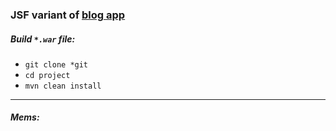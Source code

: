 ### JSF variant of [blog app](https://github.com/solairerove/blog-app)


##### Build `*.war` file: 

* `git clone *git`
* `cd project`
* `mvn clean install`

___

##### Mems:


